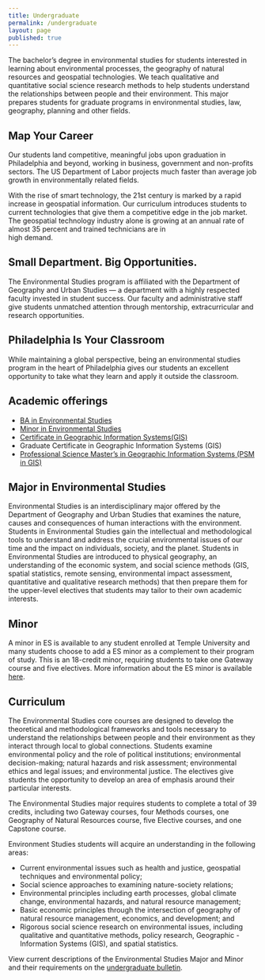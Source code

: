 ```yaml
---
title: Undergraduate
permalink: /undergraduate
layout: page
published: true
---
```

The bachelor’s degree in environmental studies for students interested in learning about environmental processes, the geography of natural resources and geospatial technologies. We teach qualitative and quantitative social science research methods to help students understand the relationships between people and their environment. This major prepares students for graduate programs in environmental studies, law, geography, planning and other fields.

## Map Your Career

Our students land competitive, meaningful jobs upon  graduation in Philadelphia and beyond, working in business, government and non-profits sectors. The US Department of Labor projects much faster than average job growth in  environmentally related fields.

With the rise of smart technology, the 21st century is marked by a rapid increase in geospatial information. Our curriculum introduces students to current technologies that give them a competitive edge in the job market. The geospatial  technology industry alone is growing at an annual rate of  almost 35 percent and trained technicians are in  
high demand.

## Small Department. Big Opportunities.

The Environmental Studies program is affiliated with the Department of Geography and Urban Studies — a department with a highly respected faculty invested in student success. Our faculty and administrative staff give students unmatched attention through mentorship,  extracurricular and research opportunities.

## Philadelphia Is Your Classroom

While maintaining a global perspective, being an  environmental studies program in the heart of Philadelphia gives our students an excellent opportunity to take what they learn and apply it outside the classroom.

## Academic offerings

 - [BA in Environmental Studies](http://bulletin.temple.edu/undergraduate/liberal-arts/environmental-studies/ba-environmental-studies/)
 - [Minor in Environmental Studies](http://bulletin.temple.edu/undergraduate/liberal-arts/environmental-studies/minor-environmental-studies/)
 - [Certificate in Geographic Information Systems(GIS)](http://bulletin.temple.edu/undergraduate/liberal-arts/geography-urban-studies/certificate-geographic-information-systems/)
 - Graduate Certificate in Geographic Information Systems (GIS)
 - [Professional Science Master’s in Geographic Information Systems (PSM in GIS)](http://bulletin.temple.edu/graduate/scd/cla/geographic-information-systems-psm/)
 
## Major in Environmental Studies

Environmental Studies is an interdisciplinary major offered by the Department of Geography and Urban Studies that examines the nature, causes and consequences of human interactions with the environment. Students in Environmental Studies gain the intellectual and methodological tools to understand and address the crucial environmental issues of our time and the impact on individuals, society, and the planet. Students in Environmental Studies are introduced to physical geography, an understanding of the economic system, and social science methods (GIS, spatial statistics, remote sensing, environmental impact assessment, quantitative and qualitative research methods) that then prepare them for the upper-level electives that students may tailor to their own academic interests.

## Minor

A minor in ES is available to any student enrolled at Temple University and many students choose to add a ES minor as a complement to their program of study. This is an 18-credit minor, requiring students to take one Gateway course and five electives. More information about the ES minor is available [here](http://bulletin.temple.edu/undergraduate/liberal-arts/environmental-studies/minor-environmental-studies/).

## Curriculum

The Environmental Studies core courses are designed to develop the theoretical and methodological frameworks and tools necessary to understand the relationships between people and their environment as they interact through local to global connections.  Students examine environmental policy and the role of political institutions; environmental decision-making; natural hazards and risk assessment; environmental ethics and legal issues; and environmental justice. The electives give students the opportunity to develop an area of emphasis around their particular interests.

The Environmental Studies major requires students to complete a total of 39 credits, including two Gateway courses, four Methods courses, one Geography of Natural Resources course, five Elective courses, and one Capstone course.

Environment Studies students will acquire an understanding in the following areas:

- Current environmental issues such as health and justice, geospatial techniques and environmental policy;
- Social science approaches to examining nature-society relations;
- Environmental principles including earth processes, global climate change, environmental hazards, and natural resource management;
- Basic economic principles through the intersection of geography of natural resource management, economics, and development; and
- Rigorous social science research on environmental issues, including qualitative and quantitative methods, policy research, Geographic - Information Systems (GIS), and spatial statistics.

View current descriptions of the Environmental Studies Major and Minor and their requirements on the [undergraduate bulletin](http://bulletin.temple.edu/undergraduate/liberal-arts/environmental-studies/).
